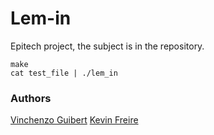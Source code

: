 # Lem-in

Epitech project, the subject is in the repository.

```
make
cat test_file | ./lem_in
```

### Authors

[Vinchenzo Guibert](https://github.com/Titae)
[Kevin Freire](https://github.com/KoopOngle)
